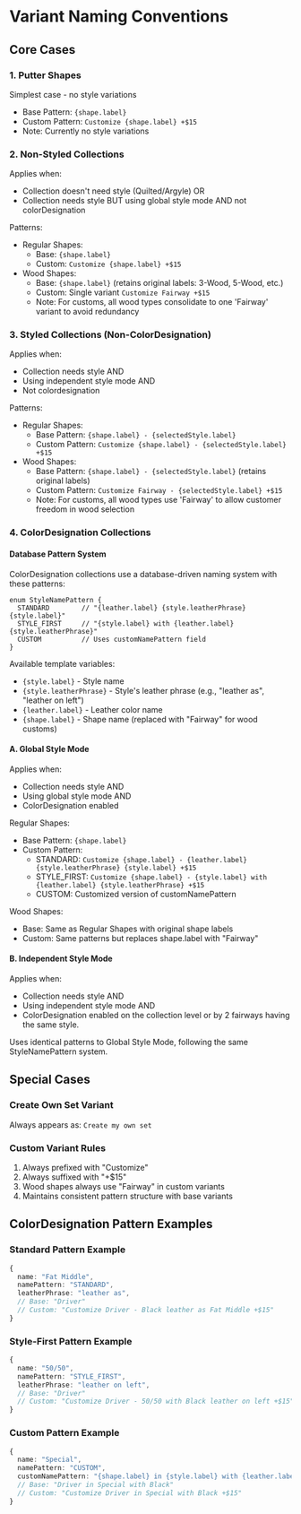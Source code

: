 # Variant Naming Conventions

## Core Cases

### 1. Putter Shapes
Simplest case - no style variations
- Base Pattern: `{shape.label}`
- Custom Pattern: `Customize {shape.label} +$15`
- Note: Currently no style variations

### 2. Non-Styled Collections
Applies when:
- Collection doesn't need style (Quilted/Argyle) OR
- Collection needs style BUT using global style mode AND not colorDesignation

Patterns:
- Regular Shapes:
  - Base: `{shape.label}`
  - Custom: `Customize {shape.label} +$15`
- Wood Shapes:
  - Base: `{shape.label}` (retains original labels: 3-Wood, 5-Wood, etc.)
  - Custom: Single variant `Customize Fairway +$15`
  - Note: For customs, all wood types consolidate to one 'Fairway' variant to avoid redundancy


### 3. Styled Collections (Non-ColorDesignation)
Applies when:
- Collection needs style AND
- Using independent style mode AND
- Not colordesignation

Patterns:
- Regular Shapes:
  - Base Pattern: `{shape.label} - {selectedStyle.label}`
  - Custom Pattern: `Customize {shape.label} - {selectedStyle.label} +$15`
- Wood Shapes:
  - Base Pattern: `{shape.label} - {selectedStyle.label}` (retains original labels)
  - Custom Pattern: `Customize Fairway - {selectedStyle.label} +$15`
  - Note: For customs, all wood types use 'Fairway' to allow customer freedom in wood selection


### 4. ColorDesignation Collections

#### Database Pattern System
ColorDesignation collections use a database-driven naming system with these patterns:
```prisma
enum StyleNamePattern {
  STANDARD        // "{leather.label} {style.leatherPhrase} {style.label}"
  STYLE_FIRST     // "{style.label} with {leather.label} {style.leatherPhrase}"
  CUSTOM          // Uses customNamePattern field
}
```

Available template variables:
- `{style.label}` - Style name
- `{style.leatherPhrase}` - Style's leather phrase (e.g., "leather as", "leather on left")
- `{leather.label}` - Leather color name
- `{shape.label}` - Shape name (replaced with "Fairway" for wood customs)

#### A. Global Style Mode
Applies when:
- Collection needs style AND
- Using global style mode AND
- ColorDesignation enabled

Regular Shapes:
- Base Pattern: `{shape.label}`
- Custom Pattern:
  - STANDARD: `Customize {shape.label} - {leather.label} {style.leatherPhrase} {style.label} +$15`
  - STYLE_FIRST: `Customize {shape.label} - {style.label} with {leather.label} {style.leatherPhrase} +$15`
  - CUSTOM: Customized version of customNamePattern

Wood Shapes:
- Base: Same as Regular Shapes with original shape labels
- Custom: Same patterns but replaces shape.label with "Fairway"

#### B. Independent Style Mode
Applies when:
- Collection needs style AND
- Using independent style mode AND
- ColorDesignation enabled on the collection level or by 2 fairways having the same style.  

Uses identical patterns to Global Style Mode, following the same StyleNamePattern system.

## Special Cases

### Create Own Set Variant
Always appears as: `Create my own set`

### Custom Variant Rules
1. Always prefixed with "Customize"
2. Always suffixed with "+$15"
3. Wood shapes always use "Fairway" in custom variants
4. Maintains consistent pattern structure with base variants

## ColorDesignation Pattern Examples

### Standard Pattern Example
```typescript
{
  name: "Fat Middle",
  namePattern: "STANDARD",
  leatherPhrase: "leather as",
  // Base: "Driver"
  // Custom: "Customize Driver - Black leather as Fat Middle +$15"
}
```

### Style-First Pattern Example
```typescript
{
  name: "50/50",
  namePattern: "STYLE_FIRST",
  leatherPhrase: "leather on left",
  // Base: "Driver"
  // Custom: "Customize Driver - 50/50 with Black leather on left +$15"
}
```

### Custom Pattern Example
```typescript
{
  name: "Special",
  namePattern: "CUSTOM",
  customNamePattern: "{shape.label} in {style.label} with {leather.label}",
  // Base: "Driver in Special with Black"
  // Custom: "Customize Driver in Special with Black +$15"
}
```
